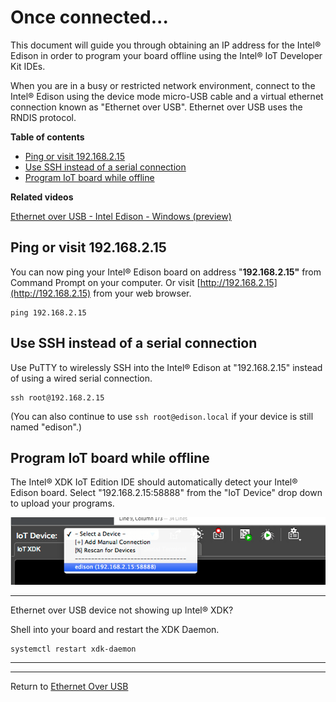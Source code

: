# Once connected...

This document will guide you through obtaining an IP address for the Intel® Edison in order to program your board offline using the Intel® IoT Developer Kit IDEs.

When you are in a busy or restricted network environment, connect to the Intel® Edison using the device mode micro-USB cable and a virtual ethernet connection known as "Ethernet over USB". Ethernet over USB uses the RNDIS protocol.

**Table of contents**

* [Ping or visit 192.168.2.15](#ping_or_visit_192_168_2_15)
* [Use SSH instead of a serial connection](#use_ssh_instead_of_a_serial_connection)
* [Program IoT board while offline](#program_iot_board_while_offline)

**Related videos**

[Ethernet over USB - Intel Edison - Windows (preview)]()


## Ping or visit 192.168.2.15

You can now ping your Intel® Edison board on address "**192.168.2.15"** from Command Prompt on your computer. Or visit [http://192.168.2.15](http://192.168.2.15) from your web browser.

```
ping 192.168.2.15
```

## Use SSH instead of a serial connection

Use PuTTY to wirelessly SSH into the Intel® Edison at "192.168.2.15" instead of using a wired serial connection. 

```
ssh root@192.168.2.15
```

(You can also continue to use `ssh root@edison.local` if your device is still named "edison".)

## Program IoT board while offline

The Intel® XDK IoT Edition IDE should automatically detect your Intel® Edison board. Select "192.168.2.15:58888" from the "IoT Device" drop down to upload your programs. 

![Select "192.168.2.15:58888" from the "IoT Device" drop down](images/xdk-select_dot_15.png)

---

Ethernet over USB device not showing up Intel® XDK?

Shell into your board and restart the XDK Daemon.

```
systemctl restart xdk-daemon
```

---

---

Return to [Ethernet Over USB](../)


